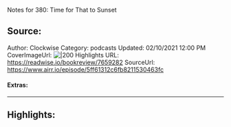 Notes for 380: Time for That to Sunset

## Source:
Author: Clockwise
Category: podcasts
Updated: 02/10/2021 12:00 PM
CoverImageUrl: 
![|200](https://relayfm.s3.amazonaws.com/uploads/broadcast/image/12/clockwise_artwork.png)
Highlights URL: https://readwise.io/bookreview/7659282
SourceUrl: https://www.airr.io/episode/5ff61312c6fb8211530463fc


#### Extras:




 
-----
 ## Highlights:

